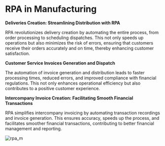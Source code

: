 # RPA in Manufacturing




<b>Deliveries Creation: Streamlining Distribution with RPA</b>

RPA revolutionizes delivery creation by automating the entire process, from order processing to scheduling dispatches. This not only speeds up operations but also minimizes the risk of errors, ensuring that customers receive their orders accurately and on time, thereby enhancing customer satisfaction.

<b>Customer Service Invoices Generation and Dispatch</b>

The automation of invoice generation and distribution leads to faster processing times, reduced errors, and improved compliance with financial regulations. This not only enhances operational efficiency but also contributes to a positive customer experience.

<b>Intercompany Invoice Creation: Facilitating Smooth Financial Transactions</b>

RPA simplifies intercompany invoicing by automating transaction recordings and invoice generation. This ensures accuracy, speeds up the process, and facilitates smoother financial transactions, contributing to better financial management and reporting.



![rpa_m](https://github.com/user-attachments/assets/fc7e9248-5309-4c09-9c11-1fed8bb0b917)
